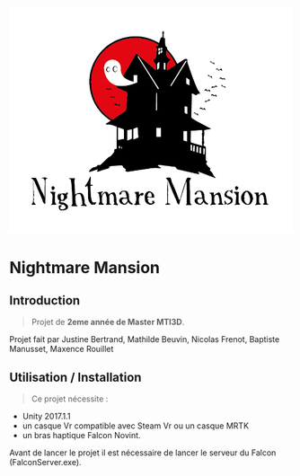![Logo](logo.png)

# Nightmare Mansion

## Introduction

> Projet de **2eme année de Master MTI3D**.  

Projet fait par Justine Bertrand, Mathilde Beuvin, Nicolas Frenot, Baptiste Manusset, Maxence Rouillet


## Utilisation / Installation

> Ce projet nécessite : 
- Unity 2017.1.1 
- un casque Vr compatible avec Steam Vr ou un casque MRTK
- un bras haptique Falcon Novint.

Avant de lancer le projet il est nécessaire de lancer le serveur du Falcon (FalconServer.exe).